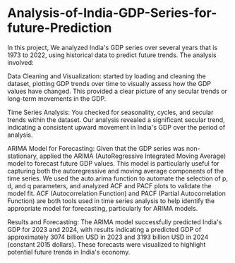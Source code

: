 # Analysis-of-India-GDP-Series-for-future-Prediction
In this project, We analyzed India's GDP series over several years that is 1973 to 2022, using historical data to predict future trends. The analysis involved:

Data Cleaning and Visualization: started by loading and cleaning the dataset, plotting GDP trends over time to visually assess how the GDP values have changed. This provided a clear picture of any secular trends or long-term movements in the GDP.

Time Series Analysis: You checked for seasonality, cycles, and secular trends within the dataset. Our analysis revealed a significant secular trend, indicating a consistent upward movement in India's GDP over the period of analysis.

ARIMA Model for Forecasting: Given that the GDP series was non-stationary, applied the ARIMA (AutoRegressive Integrated Moving Average) model to forecast future GDP values. This model is particularly useful for capturing both the autoregressive and moving average components of the time series. We used the auto.arima function to automate the selection of p, d, and q parameters, and analyzed ACF and PACF plots to validate the model fit. ACF (Autocorrelation Function) and PACF (Partial Autocorrelation Function) are both tools used in time series analysis to help identify the appropriate model for forecasting, particularly for ARIMA models.

Results and Forecasting: The ARIMA model successfully predicted India's GDP for 2023 and 2024, with results indicating a predicted GDP of approximately 3074 billion USD in 2023 and 3193 billion USD in 2024 (constant 2015 dollars). These forecasts were visualized to highlight potential future trends in India's economy.
